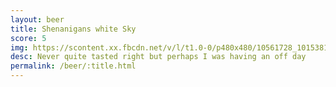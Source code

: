 ```yaml
---
layout: beer
title: Shenanigans white Sky
score: 5
img: https://scontent.xx.fbcdn.net/v/l/t1.0-0/p480x480/10561728_10153811610893745_8053139554847988051_n.jpg?oh=7da95810c1178a952d0fd5cd9f4bbfac&oe=58380307
desc: Never quite tasted right but perhaps I was having an off day
permalink: /beer/:title.html
---
```

